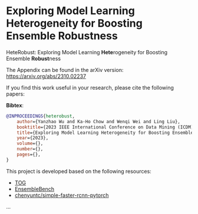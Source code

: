 # Exploring Model Learning Heterogeneity for Boosting Ensemble Robustness

HeteRobust: Exploring Model Learning **Hete**rogeneity for Boosting Ensemble **Robust**ness

The Appendix can be found in the arXiv version: https://arxiv.org/abs/2310.02237

If you find this work useful in your research, please cite the following papers:

**Bibtex**:
```bibtex
@INPROCEEDINGS{heterobust,
    author={Yanzhao Wu and Ka-Ho Chow and Wenqi Wei and Ling Liu},
    booktitle={2023 IEEE International Conference on Data Mining (ICDM)}, 
    title={Exploring Model Learning Heterogeneity for Boosting Ensemble Robustness}, 
    year={2023},
    volume={},
    number={},
    pages={},
}
```


This project is developed based on the following resources:

* [TOG](https://github.com/git-disl/TOG)
* [EnsembleBench](https://github.com/git-disl/EnsembleBench)
* [chenyuntc/simple-faster-rcnn-pytorch](https://github.com/chenyuntc/simple-faster-rcnn-pytorch)

...

